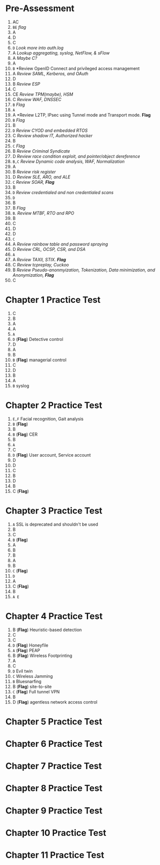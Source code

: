 # Pre-Assessment
1. AC
2. `BE` *flag*
3. A
4. D
5. C
6. `D` *Look more into auth.log*
7. A *Lookup aggregating, syslog, NetFlow, & sFlow*
8. A *Maybe C?*
9. A
10. `B` *Review OpenID Connect and privileged access management
11. A  *Review SAML, Kerberos, and OAuth*
12. D
13. B *Review ESP*
14. C
15. CE *Review TPM(maybe), HSM*
16. C *Review WAF, DNSSEC*
17. `B` *Flag*
18. `A`
19.  A *Review L2TP, IPsec using Tunnel mode and Transport mode. **Flag**
20. `B` *Flag*
21. B
22. `D` *Review CYOD and embedded RTOS*
23. C *Review shadow IT, Authorized hacker*
24. B
25. `C` *Flag*
26. B *Review Criminal Syndicate*
27. D *Review race condition exploit, and pointer/object dereference*
28. `B,C` *Review Dynamic code analysis, WAF, Normalization*
29. A
30. B *Review risk register*
31. D *Review SLE, ARO, and ALE*
32. `C`  *Review SOAR, **Flag***
33. B
34. `D`  *Review credentialed and non credentialed scans*
35. `D` 
36. B
37. B *Flag*
38. `B`. *Review MTBF, RTO and RPO*
39. B
40. C
41. D
42. D
43. `C`
44. A *Review rainbow table and password spraying*
45. D *Review CRL, OCSP, CSR, and DSA*
46. `A`
47. A *Review TAXII, STIX. **Flag***
48. C *Review tcpreplay, Cuckoo*
49. B *Review Pseudo-anonmyization, Tokenization, Data minimization, and Anonymization, **Flag***
50. C 

# Chapter 1 Practice Test
1. C
2. B
3. A
4. A
5. `A`
6. `D` (**Flag**) Detective control
7. D
8. A
9. B
10. `B` (**Flag**)   managerial control 
11. C
12. D
13. B
14. A
15. `B`   syslog
# Chapter 2 Practice Test
1. `E,F`      Facial recognition, Gait analysis
2. `B` (**Flag**)
3. B
4. `B` (**Flag**)  CER
5. B
6. `A`
7. C
8. `D` (**Flag**)   User account, Service account
9. D
10. D
11. C
12. B
13. D
14. B
15. C (**Flag**)  


# Chapter 3 Practice Test
1. `A`  SSL is deprecated and shouldn't be used
2. B
3. C
4. `B` (**Flag**)
5. A
6. B
7. B
8. A
9. B
10. `C` (**Flag**)
11. `D`
12. A
13. C (**Flag**)
14. B
15. `A E`

# Chapter 4 Practice Test
1. B (**Flag**)   Heuristic-based detection
2. C
3. C
4. `D` (**Flag**)   Honeyfile
5. `A` (**Flag**)   PEAP
6. B (**Flag**)     Wireless Footprinting
7. A
8. C
9. `D`    Evil twin
10. `C`   Wireless Jamming
11. `B`    Bluesnarfing
12. B (**Flag**)    site-to-site 
13. `C` (**Flag**)   Full tunnel VPN
14. B
15. D (**Flag**)     agentless network access control

# Chapter 5 Practice Test
# Chapter 6 Practice Test
# Chapter 7 Practice Test
# Chapter 8 Practice Test
# Chapter 9 Practice Test
# Chapter 10 Practice Test
# Chapter 11 Practice Test
